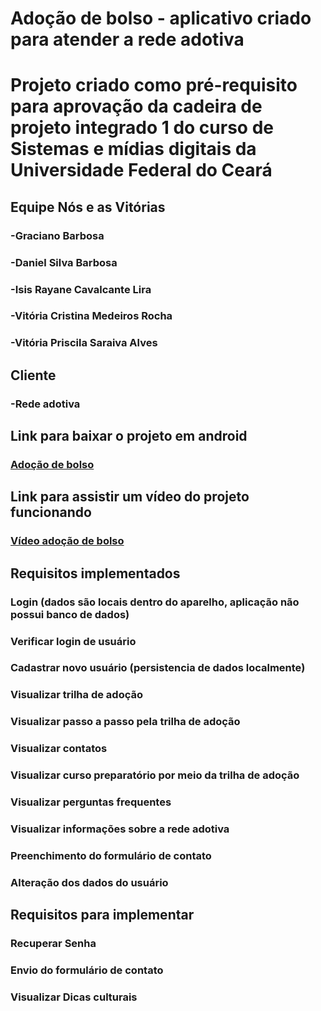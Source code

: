 # Adoção de bolso - aplicativo criado para atender a rede adotiva
# Projeto criado como pré-requisito para aprovação da cadeira de projeto integrado 1 do curso de Sistemas e mídias digitais da Universidade Federal do Ceará
## Equipe Nós e as Vitórias
### -Graciano Barbosa
### -Daniel Silva Barbosa
### -Isis Rayane Cavalcante Lira
### -Vitória Cristina Medeiros Rocha
### -Vitória Priscila Saraiva Alves
## Cliente
### -Rede adotiva

## Link para baixar o projeto em android
### [Adoção de bolso](https://drive.google.com/file/d/1kC1nefpbMk8rcPbCv5yBol0ESOHm1Nnw/view?usp=sharing)

## Link para assistir um vídeo do projeto funcionando
### [Vídeo adoção de bolso](https://drive.google.com/file/d/1BSYxwJOwg_oRfpbF9IxRsf_d-GeBQ3oo/view?usp=sharing)

## Requisitos implementados
### Login (dados são locais dentro do aparelho, aplicação não possui banco de dados)
### Verificar login de usuário
### Cadastrar novo usuário (persistencia de dados localmente)
### Visualizar trilha de adoção
### Visualizar passo a passo pela trilha de adoção
### Visualizar contatos
### Visualizar curso preparatório por meio da trilha de adoção
### Visualizar perguntas frequentes
### Visualizar informações sobre a rede adotiva
### Preenchimento do formulário de contato
### Alteração dos dados do usuário

## Requisitos para implementar
### Recuperar Senha
### Envio do formulário de contato
### Visualizar Dicas culturais
